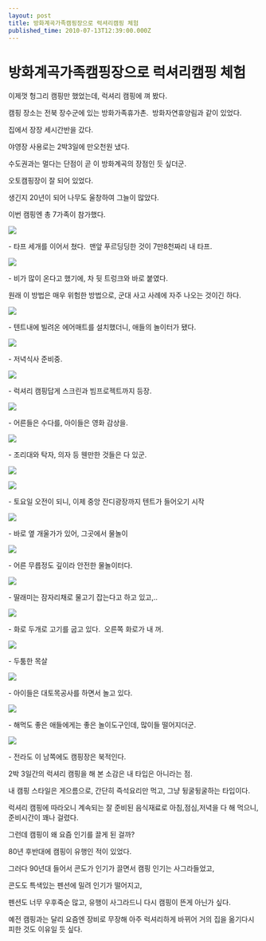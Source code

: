 ```yaml
---
layout: post
title: 방화계곡가족캠핑장으로 럭셔리캠핑 체험
published_time: 2010-07-13T12:39:00.000Z
---
```


# 방화계곡가족캠핑장으로 럭셔리캠핑 체험


이제껏 헝그리 캠핑만 했었는데, 럭셔리 캠핑에 껴 봤다.

캠핑 장소는 전북 장수군에 있는 방화가족휴가촌.  방화자연휴양림과 같이 있었다.

집에서 장장 세시간반을 갔다.

야영장 사용로는 2박3일에 만오천원 냈다.

수도권과는 멀다는 단점이 곧 이 방화계곡의 장점인 듯 싶더군.

오토캠핑장이 잘 되어 있었다.

생긴지 20년이 되어 나무도 울창하여 그늘이 많았다.

이번 캠핑엔 총 7가족이 참가했다.

![](../pds/201007/13/80/a0109780_4c3bab119e8f1.jpg)

\- 타프 세개를 이어서 쳤다.  맨앞 푸르딩딩한 것이 7만8천짜리 내 타프.

![](../pds/201007/13/80/a0109780_4c3bab1293220.jpg)

\- 비가 많이 온다고 했기에, 차 뒷 트렁크와 바로 붙였다.

원래 이 방법은 매우 위험한 방법으로, 군대 사고 사례에 자주 나오는 것이긴 하다.

![](../pds/201007/13/80/a0109780_4c3bab1324c95.jpg)

\- 텐트내에 빌려온 에어매트를 설치했더니, 애들의 놀이터가 됐다.

![](../pds/201007/13/80/a0109780_4c3bab13ab8f1.jpg)

\- 저녁식사 준비중.

![](../pds/201007/13/80/a0109780_4c3bab12b1d34.jpg)

\- 럭셔리 캠핑답게 스크린과 빔프로젝트까지 등장.

![](../pds/201007/13/80/a0109780_4c3bab1473315.jpg)

\- 어른들은 수다를, 아이들은 영화 감상을.

![](../pds/201007/13/80/a0109780_4c3bab145ecbd.jpg)

\- 조리대와 탁자, 의자 등 웬만한 것들은 다 있군.

![](../pds/201007/13/80/a0109780_4c3bab2c29e99.jpg)

![](../pds/201007/13/80/a0109780_4c3bab2cb1a51.jpg)

\- 토요일 오전이 되니, 이제 중앙 잔디광장까지 텐트가 들어오기 시작

![](../pds/201007/13/80/a0109780_4c3bab2c260b4.jpg)

\- 바로 옆 개울가가 있어, 그곳에서 물놀이

![](../pds/201007/13/80/a0109780_4c3bab2cbb6f0.jpg)

\- 어른 무릅정도 깊이라 안전한 물놀이터다.

![](../pds/201007/13/80/a0109780_4c3bab2ecd2d9.jpg)

\- 딸래미는 잠자리채로 물고기 잡는다고 하고 있고,..

![](../pds/201007/13/80/a0109780_4c3bab2f18789.jpg)

\- 화로 두개로 고기를 굽고 있다.  오른쪽 화로가 내 꺼.

![](../pds/201007/13/80/a0109780_4c3bab3d479c1.jpg)

\- 두툼한 목살

![](../pds/201007/13/80/a0109780_4c3bab3d2a54e.jpg)

\- 아이들은 대토목공사를 하면서 놀고 있다.

![](../pds/201007/13/80/a0109780_4c3bab4001585.jpg)

\- 해먹도 좋은 애들에게는 좋은 놀이도구인데, 많이들 떨어지더군.

![](../pds/201007/13/80/a0109780_4c3bab3f5743b.jpg)

\- 전라도 이 남쪽에도 캠핑장은 북적인다.

2박 3일간의 럭셔리 캠핑을 해 본 소감은 내 타입은 아니라는 점.

내 캠핑 스타일은 게으름으로, 간단히 즉석요리만 먹고, 그냥 뒹굴뒹굴하는 타입이다.

럭셔리 캠핑에 따라오니 계속되는 잘 준비된 음식재료로 아침,점심,저녁을 다 해 먹으니, 준비시간이 꽤나 걸렸다.

그런데 캠핑이 왜 요즘 인기를 끌게 된 걸까?

80년 후반대에 캠핑이 유행인 적이 있었다.

그러다 90년대 들어서 콘도가 인기가 끌면서 캠핑 인기는 사그라들었고,

콘도도 특색있는 펜션에 밀려 인기가 떨어지고,

펜션도 너무 우후죽순 많고, 유행이 사그라드니 다시 캠핑이 뜬게 아닌가 싶다.

예전 캠핑과는 달리 요즘엔 장비로 무장해 아주 럭셔리하게 바뀌어 거의 집을 옮기다시피한 것도 이유일 듯 싶다.

